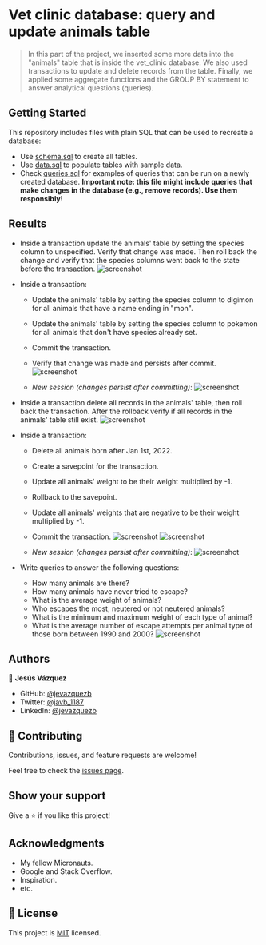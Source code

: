 # Vet clinic database: query and update animals table

> In this part of the project, we inserted some more data into the "animals" table that is inside the vet_clinic database. We also used transactions to update and delete records from the table. Finally, we applied some aggregate functions and the GROUP BY statement to answer analytical questions (queries).

## Getting Started

This repository includes files with plain SQL that can be used to recreate a database:

- Use [schema.sql](./schema.sql) to create all tables.
- Use [data.sql](./data.sql) to populate tables with sample data.
- Check [queries.sql](./queries.sql) for examples of queries that can be run on a newly created database. **Important note: this file might include queries that make changes in the database (e.g., remove records). Use them responsibly!**

## Results

- Inside a transaction update the animals' table by setting the species column to unspecified. Verify that change was made. Then roll back the change and verify that the species columns went back to the state before the transaction.
![screenshot](./images/transaction1.png)

- Inside a transaction:
  - Update the animals' table by setting the species column to digimon for all animals that have a name ending in "mon".
  - Update the animals' table by setting the species column to pokemon for all animals that don't have species already set.
  - Commit the transaction.
  - Verify that change was made and persists after commit.
  ![screenshot](./images/transaction2.png)

  - *New session (changes persist after committing)*:
  ![screenshot](./images/transaction2_1.png)

- Inside a transaction delete all records in the animals' table, then roll back the transaction. After the rollback verify if all records in the animals' table still exist.
![screenshot](./images/transaction3.png)

- Inside a transaction:
  - Delete all animals born after Jan 1st, 2022.
  - Create a savepoint for the transaction.
  - Update all animals' weight to be their weight multiplied by -1.
  - Rollback to the savepoint.
  - Update all animals' weights that are negative to be their weight multiplied by -1.
  - Commit the transaction.
  ![screenshot](./images/transaction4.png)
  ![screenshot](./images/transaction4_1.png)

  - *New session (changes persist after committing)*:
  ![screenshot](./images/transaction4_2.png)

- Write queries to answer the following questions:
  - How many animals are there?
  - How many animals have never tried to escape?
  - What is the average weight of animals?
  - Who escapes the most, neutered or not neutered animals?
  - What is the minimum and maximum weight of each type of animal?
  - What is the average number of escape attempts per animal type of those born between 1990 and 2000?
  ![screenshot](./images/queries3.png)

## Authors

👤 **Jesús Vázquez**

- GitHub: [@jevazquezb](https://github.com/jevazquezb)
- Twitter: [@javb_1187](https://twitter.com/javb_1187)
- LinkedIn: [@jevazquezb](https://www.linkedin.com/in/jevazquezb)

## 🤝 Contributing

Contributions, issues, and feature requests are welcome!

Feel free to check the [issues page](https://github.com/jevazquezb/Vet_clinic_database/issues).

## Show your support

Give a ⭐️ if you like this project!

## Acknowledgments

- My fellow Micronauts.
- Google and Stack Overflow.
- Inspiration.
- etc.

## 📝 License

This project is [MIT](./MIT.md) licensed.
